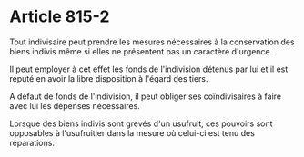 # Article 815-2

Tout indivisaire peut prendre les mesures nécessaires à la conservation des biens indivis même si elles ne présentent pas un caractère d'urgence.

Il peut employer à cet effet les fonds de l'indivision détenus par lui et il est réputé en avoir la libre disposition à l'égard des tiers.

A défaut de fonds de l'indivision, il peut obliger ses coïndivisaires à faire avec lui les dépenses nécessaires.

Lorsque des biens indivis sont grevés d'un usufruit, ces pouvoirs sont opposables à l'usufruitier dans la mesure où celui-ci est tenu des réparations.
